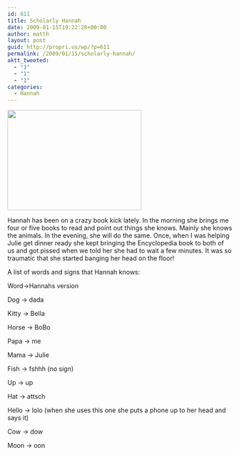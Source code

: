 ```yaml
---
id: 611
title: Scholarly Hannah
date: 2009-01-15T19:22:28+00:00
author: matth
layout: post
guid: http://propri.us/wp/?p=611
permalink: /2009/01/15/scholarly-hannah/
aktt_tweeted:
  - "1"
  - "1"
  - "1"
categories:
  - Hannah
---
```

[<img src="http://hippeelee.com/blog/wp-content/uploads/2009/01/l-640-480-47a27dae-ec5f-4f06-bd37-42ce11d8c61e.jpeg" alt="" width="300" height="225" class="alignnone size-full wp-image-364" />](http://hippeelee.com/blog/wp-content/uploads/2009/01/l-640-480-47a27dae-ec5f-4f06-bd37-42ce11d8c61e.jpeg)

Hannah has been on a crazy book kick lately. In the morning she brings me four or five books to read and point out things she knows. Mainly she knows the animals. In the evening, she will do the same. Once, when I was helping Julie get dinner ready she kept bringing the Encyclopedia book to both of us and got pissed when we told her she had to wait a few minutes. It was so traumatic that she started banging her head on the floor! 

A list of words and signs that Hannah knows:
  
Word->Hannahs version
  
Dog -> dada
  
Kitty -> Bella
  
Horse -> BoBo
  
Papa -> me
  
Mama -> Julie
  
Fish -> fshhh (no sign)
  
Up -> up
  
Hat -> attsch
  
Hello -> lolo (when she uses this one she puts a phone up to her head and says it)
  
Cow -> dow
  
Moon -> oon